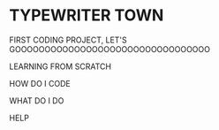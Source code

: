 # TYPEWRITER TOWN

FIRST CODING PROJECT, LET'S GOOOOOOOOOOOOOOOOOOOOOOOOOOOOOOOOO

LEARNING FROM SCRATCH

HOW DO I CODE

WHAT DO I DO

HELP